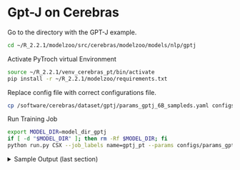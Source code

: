 # Gpt-J on Cerebras

Go to the directory with the GPT-J example. 
```bash
cd ~/R_2.2.1/modelzoo/src/cerebras/modelzoo/models/nlp/gptj
```

Activate PyTroch virtual Environment 
```bash
source ~/R_2.2.1/venv_cerebras_pt/bin/activate
pip install -r ~/R_2.2.1/modelzoo/requirements.txt
```

Replace config file with correct configurations file. 
```bash
cp /software/cerebras/dataset/gptj/params_gptj_6B_sampleds.yaml configs/params_gptj_6B_sampleds.yaml
```

Run Training Job
```bash
export MODEL_DIR=model_dir_gptj
if [ -d "$MODEL_DIR" ]; then rm -Rf $MODEL_DIR; fi
python run.py CSX --job_labels name=gptj_pt --params configs/params_gptj_6B_sampleds.yaml --num_csx=2 --mode train --model_dir $MODEL_DIR --mount_dirs /home/ /software --python_paths /home/$(whoami)/R_2.2.1/modelzoo/src --compile_dir $(whoami) |& tee mytest.log
```
<details>
  <summary>Sample Output (last section)</summary>
  
  ```bash
     2023-11-29 20:59:19,223 INFO:   Beginning appliance run
2023-11-29 21:03:53,875 INFO:   | Train Device=CSX, Step=100, Loss=8.43750, Rate=43.70 samples/sec, GlobalRate=43.70 samples/sec
2023-11-29 21:08:28,779 INFO:   | Train Device=CSX, Step=200, Loss=8.12500, Rate=43.67 samples/sec, GlobalRate=43.67 samples/sec
2023-11-29 21:08:28,781 INFO:   Saving checkpoint at step 200
2023-11-29 21:13:56,695 INFO:   Saved checkpoint model_dir_gptj/checkpoint_200.mdl
2023-11-29 21:14:30,135 INFO:   Heartbeat thread stopped for wsjob-kd4olqkhu6ya8qqzt88utd.
2023-11-29 21:14:30,142 INFO:   Training completed successfully!
2023-11-29 21:14:30,142 INFO:   Processed 24000 sample(s) in 910.883781998 seconds.
  ```
</details>
